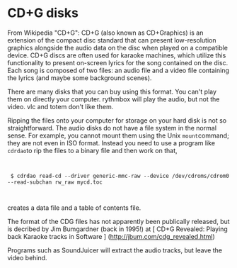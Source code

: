 #  CD+G disks 

From Wikipedia "CD+G":
CD+G (also known as CD+Graphics) 
	is an extension of the compact disc standard that can 
	present low-resolution graphics alongside the audio data 
	on the disc when played on a compatible device. 
	CD+G discs are often used for karaoke machines, 
	which utilize this functionality to present on-screen 
	lyrics for the song contained on the disc.
Each song is composed of two files: an audio file
      and a video file containing the lyrics (and maybe
      some background scenes).

There are many disks that you can buy using this format.
      You can't play them on directly your computer.
      rythmbox will play the audio, but not the video.
      vlc and totem don't like them.

Ripping the files onto your computer for storage on your
      hard disk is not so straightforward. The audio disks do
      not have a file system in the normal sense. For example,
      you cannot mount them using the Unix
 `mount`command; they are not even in ISO format. Instead you need
      to use a program like
 `cdrdao`to rip the
      files to a binary file and then work on that,
```

          
 $ cdrdao read-cd --driver generic-mmc-raw --device /dev/cdroms/cdrom0 --read-subchan rw_raw mycd.toc
          
        
```
creates a data file and a table of contents file.

The format of the CDG files has not apparently been publically released,
      but is decribed by Jim Bumgardner (back in 1995!) at
 [
	CD+G Revealed: Playing back Karaoke tracks in Software
      ] (http://jbum.com/cdg_revealed.html)


Programs such as SoundJuicer will extract the audio
      tracks, but leave the video behind.


